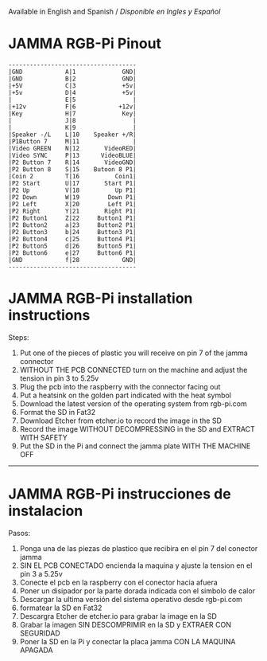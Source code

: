 Available in English and Spanish / *Disponible en Ingles y Español*
# JAMMA RGB-Pi Pinout
    ------------------------------------
    |GND            A|1             GND|
    |GND            B|2             GND|
    |+5V            C|3             +5v|
    |+5v            D|4             +5v|
    |               E|5                |
    |+12v           F|6            +12v|
    |Key            H|7             Key|
    |               J|8                |
    |               K|9                |
    |Speaker -/L    L|10    Speaker +/R|
    |P1Button 7     M|11               |
    |Video GREEN    N|12       VideoRED|
    |Video SYNC     P|13      VideoBLUE|
    |P2 Button 7    R|14       VideoGND|
    |P2 Button 8    S|15    Butoon 8 P1|
    |Coin 2         T|16          Coin1|
    |P2 Start       U|17       Start P1|
    |P2 Up          V|18          Up P1|
    |P2 Down        W|19        Down P1|
    |P2 Left        X|20        Left P1|
    |P2 Right       Y|21       Right P1|
    |P2 Button1     Z|22     Button1 P1|
    |P2 Button2     a|23     Button2 P1|
    |P2 Button3     b|24     Button3 P1|
    |P2 Button4     c|25     Button4 P1|
    |P2 Button5     d|26     Button5 P1|
    |P2 Button6     e|27     Button6 P1|
    |GND            f|28            GND|
    ------------------------------------
    
# JAMMA RGB-Pi installation instructions

Steps:
1. Put one of the pieces of plastic you will receive on pin 7 of the jamma connector
2. WITHOUT THE PCB CONNECTED turn on the machine and adjust the tension in pin 3 to 5.25v
3. Plug the pcb into the raspberry with the connector facing out
4. Put a heatsink on the golden part indicated with the heat symbol
5. Download the latest version of the operating system from rgb-pi.com
6. Format the SD in Fat32
7. Download Etcher from etcher.io to record the image in the SD
8. Record the image WITHOUT DECOMPRESSING in the SD and EXTRACT WITH SAFETY
9. Put the SD in the Pi and connect the jamma plate WITH THE MACHINE OFF

---------------------------------------------------------------------------------------------------------

# JAMMA RGB-Pi instrucciones de instalacion

Pasos:
1. Ponga una de las piezas de plastico que recibira en el pin 7 del conector jamma
2. SIN EL PCB CONECTADO encienda la maquina y ajuste la tension en el pin 3 a 5.25v
3. Conecte el pcb en la raspberry con el conector hacia afuera
4. Poner un disipador por la parte dorada indicada con el simbolo de calor
5. Descargar la ultima versión del sistema operativo desde rgb-pi.com
6. formatear la SD en Fat32
7. Descargra Etcher de etcher.io para grabar la image en la SD
8. Grabar la imagen SIN DESCOMPRIMIR en la SD y EXTRAER CON SEGURIDAD
9. Poner la SD en la Pi y conectar la placa jamma CON LA MAQUINA APAGADA


    

